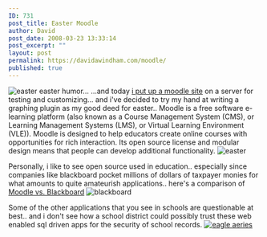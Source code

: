 ```yaml
---
ID: 731
post_title: Easter Moodle
author: David
post_date: 2008-03-23 13:33:14
post_excerpt: ""
layout: post
permalink: https://davidawindham.com/moodle/
published: true
---
```

<img src="http://davidawindham.com/images/easter.jpg" alt="easter" />
easter humor...
...and today <a href="http://farpoe.com/moodle/">i put up a moodle site</a> on a server for testing and customizing... and i've decided to try my hand at writing a graphing plugin as my good deed for easter..
Moodle is a free software e-learning platform (also known as a Course Management System (CMS), or Learning Management Systems (LMS), or Virtual Learning Environment (VLE)). Moodle is designed to help educators create online courses with opportunities for rich interaction. Its open source license and modular design means that people can develop additional functionality.
<img src="http://davidawindham.com/images/moodle.png" alt="easter" />

Personally, i like to see open source used in education.. especially since companies like blackboard pocket millions of dollars of taxpayer monies for what amounts to quite amateurish applications..  here's a comparison of <a href="http://www.humboldt.edu/~jdv1/moodle/all.htm">Moodle vs. Blackboard</a>
<img src="http://davidawindham.com/images/blackboard.png" alt="blackboard" />

Some of the other applications that you see in schools are questionable at best.. and i don't see how a school district could possibly trust these web enabled sql driven apps for the security of school records.
<a href="http://www.aeries.com/aeries.asp"><img src="http://davidawindham.com/images/eagle_aeries.png" alt="eagle aeries" /></a>